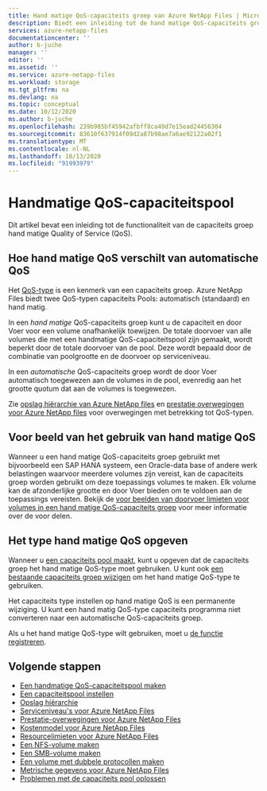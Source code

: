 ```yaml
---
title: Hand matige QoS-capaciteits groep van Azure NetApp Files | Microsoft Docs
description: Biedt een inleiding tot de hand matige QoS-capaciteits groep en verwijst naar aanvullende informatie.
services: azure-netapp-files
documentationcenter: ''
author: b-juche
manager: ''
editor: ''
ms.assetid: ''
ms.service: azure-netapp-files
ms.workload: storage
ms.tgt_pltfrm: na
ms.devlang: na
ms.topic: conceptual
ms.date: 10/12/2020
ms.author: b-juche
ms.openlocfilehash: 239b985bf45942afbff8ca49d7e15ead24456304
ms.sourcegitcommit: 83610f637914f09d2a87b98ae7a6ae92122a02f1
ms.translationtype: MT
ms.contentlocale: nl-NL
ms.lasthandoff: 10/13/2020
ms.locfileid: "91993979"
---
```

# <a name="manual-qos-capacity-pool"></a>Handmatige QoS-capaciteitspool

Dit artikel bevat een inleiding tot de functionaliteit van de capaciteits groep hand matige Quality of Service (QoS).

## <a name="how-manual-qos-differs-from-auto-qos"></a>Hoe hand matige QoS verschilt van automatische QoS

Het [QoS-type](azure-netapp-files-understand-storage-hierarchy.md#qos_types) is een kenmerk van een capaciteits groep. Azure NetApp Files biedt twee QoS-typen capaciteits Pools: automatisch (standaard) en hand matig.  

In een *hand matige* QoS-capaciteits groep kunt u de capaciteit en door Voer voor een volume onafhankelijk toewijzen. De totale doorvoer van alle volumes die met een handmatige QoS-capaciteitspool zijn gemaakt, wordt beperkt door de totale doorvoer van de pool. Deze wordt bepaald door de combinatie van poolgrootte en de doorvoer op serviceniveau. 

In een *automatische* QoS-capaciteits groep wordt de door Voer automatisch toegewezen aan de volumes in de pool, evenredig aan het grootte quotum dat aan de volumes is toegewezen.  

Zie [opslag hiërarchie van Azure NetApp files](azure-netapp-files-understand-storage-hierarchy.md) en [prestatie overwegingen voor Azure NetApp files](azure-netapp-files-performance-considerations.md) voor overwegingen met betrekking tot QoS-typen.

## <a name="example-of-using-manual-qos"></a>Voor beeld van het gebruik van hand matige QoS

Wanneer u een hand matige QoS-capaciteits groep gebruikt met bijvoorbeeld een SAP HANA systeem, een Oracle-data base of andere werk belastingen waarvoor meerdere volumes zijn vereist, kan de capaciteits groep worden gebruikt om deze toepassings volumes te maken.  Elk volume kan de afzonderlijke grootte en door Voer bieden om te voldoen aan de toepassings vereisten.  Bekijk de [voor beelden van doorvoer limieten voor volumes in een hand matige QoS-capaciteits groep](azure-netapp-files-service-levels.md#throughput-limit-examples-of-volumes-in-a-manual-qos-capacity-pool) voor meer informatie over de voor delen.  

## <a name="how-to-specify-the-manual-qos-type"></a>Het type hand matige QoS opgeven

Wanneer u [een capaciteits pool maakt](azure-netapp-files-set-up-capacity-pool.md), kunt u opgeven dat de capaciteits groep het hand matige QoS-type moet gebruiken.  U kunt ook [een bestaande capaciteits groep wijzigen](manage-manual-qos-capacity-pool.md#change-to-qos) om het hand matige QoS-type te gebruiken. 

Het capaciteits type instellen op hand matige QoS is een permanente wijziging. U kunt een hand matig QoS-type capaciteits programma niet converteren naar een automatische QoS-capaciteits groep. 

Als u het hand matige QoS-type wilt gebruiken, moet u [de functie registreren](manage-manual-qos-capacity-pool.md#register-the-feature).  

## <a name="next-steps"></a>Volgende stappen

* [Een handmatige QoS-capaciteitspool maken](manage-manual-qos-capacity-pool.md)
* [Een capaciteitspool instellen](azure-netapp-files-set-up-capacity-pool.md)
* [Opslag hiërarchie](azure-netapp-files-understand-storage-hierarchy.md) 
* [Serviceniveau's voor Azure NetApp Files](azure-netapp-files-service-levels.md)
* [Prestatie-overwegingen voor Azure NetApp Files](azure-netapp-files-performance-considerations.md)
* [Kostenmodel voor Azure NetApp Files](azure-netapp-files-cost-model.md)
* [Resourcelimieten voor Azure NetApp Files](azure-netapp-files-resource-limits.md)
* [Een NFS-volume maken](azure-netapp-files-create-volumes.md)
* [Een SMB-volume maken](azure-netapp-files-create-volumes-smb.md)
* [Een volume met dubbele protocollen maken](create-volumes-dual-protocol.md)
* [Metrische gegevens voor Azure NetApp Files](azure-netapp-files-metrics.md)
* [Problemen met de capaciteits pool oplossen](troubleshoot-capacity-pools.md)

